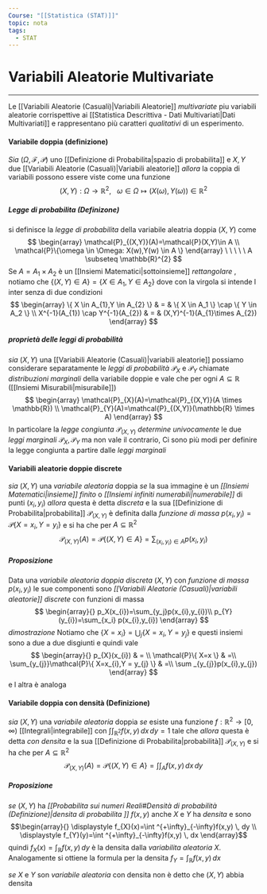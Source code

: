 ```yaml
---
Course: "[[Statistica (STAT)]]"
topic: nota
tags:
  - STAT
---
```

# Variabili Aleatorie Multivariate
---
Le [[Variabili Aleatorie (Casuali)|Variabili Aleatorie]] _multivariate_ piu variabili aleatorie corrispettive ai [[Statistica Descrittiva - Dati Multivariati|Dati Multivariati]] e rappresentano più caratteri _qualitativi_  di un esperimento.

#### Variabile doppia (definizione)
_Sia_ ($\Omega,\mathcal{F},\mathcal{P}$) uno [[Definizione di Probabilita|spazio di probabilita]] e $X,Y$ due [[Variabili Aleatorie (Casuali)|Variabili aleatorie]] 
_allora_  la coppia di variabili possono essere viste come una funzione $$(X,Y):\Omega \rightarrow \mathbb{R}^{2}, \ \ \ \omega \in  \Omega \mapsto (X(\omega), Y(\omega)) \in  \mathbb{R}^{2}$$
##### Legge di probabilita (Definizone)
si definisce la _legge di probabilita_ della variabile aleatria doppia $(X,Y)$ come$$
\begin{array}
\mathcal{P}_{(X,Y)}(A)=\mathcal{P}(X,Y)\in  A  \\
\mathcal{P}\{\omega \in \Omega: X(w),Y(w) \in  A \}
\end{array} \ \ \ \ \ A \subseteq \mathbb{R}^{2}
$$Se $A=A_{1}\times A_{2}$ è un [[Insiemi Matematici|sottoinsieme]] _rettangolare_ , notiamo che $\{ (X,Y)\in A \} = \{ X \in A_{1}, Y \in A_{2}\}$ dove con la virgola si intende l inter senza di due condizioni $$
\begin{array}
\{ X \in  A_{1},Y \in  A_{2} \} & = &  \{ X \in A_1 \} \cap \{ Y \in A_2 \} \\
X^{-1}(A_{1}) \cap Y^{-1}(A_{2})  & = & (X,Y)^{-1}(A_{1}\times A_{2})  
\end{array}
$$
##### proprietà delle leggi di probabilità 
_sia_ $(X,Y)$ una [[Variabili Aleatorie (Casuali)|variabili aleatorie]] possiamo considerare separatamente le _leggi di probabilità_ $\mathcal{P}_{X}$ e $\mathcal{P}_{Y}$  chiamate _distribuzioni marginali_ della variabile doppie e vale che per ogni $A \subseteq \mathbb{R}$ ([[Insiemi Misurabili|misurabile]]) $$
\begin{array}
\mathcal{P}_{X}(A)=\mathcal{P}_{(X,Y)}(A \times \mathbb{R}) \\
\mathcal{P}_{Y}(A)=\mathcal{P}_{(X,Y)}(\mathbb{R} \times A)
\end{array}
$$ In particolare la _legge congiunta_ $\mathcal{P}_{(X,Y)}$ _determine univocamente_ le due _leggi marginali_ $\mathcal{P}_{X}, \mathcal{P}_{Y}$ ma non vale il contrario, Ci sono più modi per definire la legge congiunta a partire dalle _leggi marginali_

#### Variabili aleatorie doppie discrete
_sia_ $(X,Y)$ una _variabile aleatoria_ doppia
_se_ la sua immagine è un _[[Insiemi Matematici|insieme]] finito_ o _[[Insiemi infiniti numerabili|numerabile]]_ di punti $(x_{i},y_{i})$ 
_allora_ questa è detta _discreta_ e la sua [[Definizione di Probabilita|probabilita]] $\mathcal{P}_{(X,Y)}$ è definita dalla _funzione di massa_ $p(x_{i},y_{i})=\mathcal{P}\{ X=x_{i},Y=y_{i} \}$ e si ha che per  $A \subseteq \mathbb{R}^{2}$ $$\mathcal{P}_{(X,Y)}(A)=\mathcal{P}\{  (X,Y) \in  A\}=\sum_{(x_{i},y_{i})\in A}p(x_{i},y_{i})$$
##### Proposizione
Data una _variabile aleatoria doppia discreta_ $(X,Y)$ con _funzione di massa_ $p(x_{i},y_{i})$ le sue componenti sono _[[Variabili Aleatorie (Casuali)|variabili aleatorie]]_ _discrete_ con funzioni di massa $$
\begin{array}{}
p_X(x_{i})=\sum_{y_j}p(x_{i},y_{i})\\ p_{Y}(y_{i})=\sum_{x_i} p(x_{i},y_{i})
\end{array}
$$
_dimostrazione_
	Notiamo che $\{ X =x_{i} \}=\bigcup_{j}\{ X=x_{i},Y=y_{j} \}$ e questi insiemi sono a due a due disgiunti e quindi vale$$
	\begin{array}{}
	 p_{X}(x_{i}) & = \\
     \mathcal{P}\{ X=x \} & =\\
     \sum_{y_{j}}\mathcal{P}\{ X=x_{i},Y = y_{j} \}  & =\\ \sum _{y_{j}}p(x_{i},y_{j})
    \end{array}
	$$ e l altra è analoga


#### Variabile doppia con densità (Definizione)
_sia_ $(X,Y)$ una _variabile aleatoria_ doppia
_se_ esiste una funzione $f:\mathbb{R}^{2}\rightarrow [0,\infty)$ [[Integrali|integrabile]] con $\int  \int_{\mathbb{R}^{2}} f(x,y) \, dx \, dy=1$ tale che 
_allora_ questa è detta _con densita_ e la sua [[Definizione di Probabilita|probabilità]] $\mathcal{P}_{(X,Y)}$ e si ha che per  $A \subseteq \mathbb{R}^{2}$ $$\mathcal{P}_{(X,Y)}(A)=\mathcal{P}\{  (X,Y) \in  A\}=\int  \int_{A} f(x,y) \, dx  \, dy $$
##### Proposizione
_se_ $(X,Y)$ ha _[[Probabilita sui numeri Reali#Densità di probabilità (Definizione)|densita di probabilita ]]_ $f(x,y)$ anche $X$ e $Y$ ha _densita_ e sono $$\begin{array}{}
\displaystyle f_{X}(x)=\int ^{+\infty}_{-\infty}f(x,y) \, dy \\
\displaystyle f_{Y}(y)=\int ^{+\infty}_{-\infty}f(x,y) \, dx
\end{array}$$
quindi $f_{X}(x)=\int_{\mathbb{R}}f(x,y)  \, dy$ è la densita dalla _variabilita aleatoria_ $X$. Analogamente si ottiene la formula per la densita $f_{Y} =\int_{\mathbb{R}}f(x,y)  \, dx$

_se_ $X$ e $Y$ son _variabile aleatoria_ con densita non è detto che $(X,Y)$  abbia densita